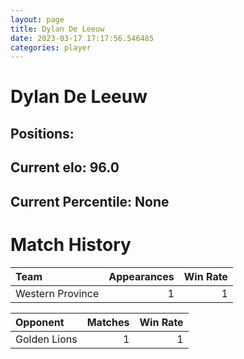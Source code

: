 ```yaml
---  
layout: page  
title: Dylan De Leeuw  
date: 2023-03-17 17:17:56.546485  
categories: player  
---
```

# Dylan De Leeuw

## Positions: 

## Current elo: 96.0

## Current Percentile: None

# Match History


| Team             |   Appearances |   Win Rate |
|:-----------------|--------------:|-----------:|
| Western Province |             1 |          1 |

| Opponent     |   Matches |   Win Rate |
|:-------------|----------:|-----------:|
| Golden Lions |         1 |          1 |